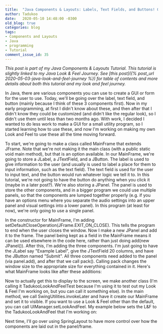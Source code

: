 ```yaml
---
title:  "Java Components & Layouts: Labels, Text Fields, and Buttons! Oh My! (The Basics)"
author: Tadukoo
date:   2020-05-10 14:48:00 -0300
old_blog: true
categories: blog
tags: 
- Components and Layouts
- Java
- programming
- Tutorial
comment_issue_id: 35
---
```

*This post is part of my Java Components & Layouts Tutorial. This tutorial is slightly linked to my Java Look & Feel Journey. See [this post]({% post_url 2020-05-03-java-look-and-feel-journey %}) for table of contents and 
more details about both this tutorial and my look and feel journey.*

In Java, there are various components you can use to create a GUI or form for the user to use. Today, we'll be going over the label, text field, and button (mainly because I think of these 3 components first). Now in my 
early programming, at first I didn't know about these, and then after that I didn't know they could be customized (and didn't like the regular look), so I didn't use them until less than two months ago. With work, I decided 
I wanted to do less work to make a GUI for a small utility program, so I started learning how to use these, and now I'm working on making my own Look and Feel to use these all the time moving forward.

To start, we're going to make a class called MainFrame that extends JFrame. Note that we're not making it the main class (with a public static void main method), but that is an option available. In our MainFrame, we're going 
to store a JLabel, a JTextField, and a JButton. The label is used to give information to the user (and usually is used to label a place for them to input information, such as the text field). The text field is used for the 
user to input text, and the button would run whatever logic we tell it to. In this tutorial, we're not going to have the button do anything when you click it (maybe in a later post?). We're also storing a JPanel. The panel 
is used to store the other components, and in a bigger program we could use multiple panels, so that the components are lumped together properly (e.g. if you have an options menu where you separate the audio settings into 
an upper panel and visual settings into a lower panel). In this program (at least for now), we're only going to use a single panel.

In the constructor for MainFrame, I'm adding setDefaultCloseOperation(JFrame.EXIT_ON_CLOSE). This tells the program to end when the user closes the window. Now I make a new JPanel and add it to the frame. The panel being 
kept as a field in the MainFrame means it can be used elsewhere in the code here, rather than just doing add(new JPanel()). After this, I'm adding the three components. I'm just going to have the JLabel say "Example Label", 
give the JTextField 20 columns, and have the JButton named "Submit". All three components need added to the panel (via panel.add), and after that we call pack(). Calling pack changes the window size to the appropriate size for 
everything contained in it. Here's what MainFrame looks like after these additions:

<script src="https://gist.github.com/Tadukoo/61c1e2c63e9679186c7616c129fac9d9.js"></script>

Now to actually get this to display to the screen, we make another class (I'm calling it TadukooLookAndFeelTest because I'm using it to test out my Look & Feel I'm working on, but you can call it something else). In the main 
method, we call SwingUtilities.invokeLater and have it create our MainFrame and set it to visible. If you want to use a Look & Feel other than the default, you can call UIManager.setLookAndFeel. My example below sets the L&F 
to the TadukooLookAndFeel that I'm working on:

<script src="https://gist.github.com/Tadukoo/1d531516cd459294aa04934dab59434c.js"></script>

Next time, I'll go over using SpringLayout to have more control over how the components are laid out in the panel/frame.
